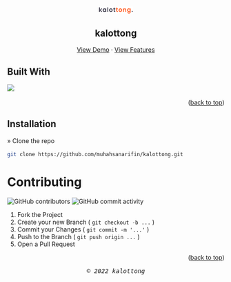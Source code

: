 <a id="readme-top"></a>

<!-- PROJECT LOGO -->
<br />
<div align="center">
  <a href="#">
    <img src="src/assets/icons/kalottong.svg" alt="Logo" width="80">
  </a>

  <h2 align="center">kalottong</h2>

  <p align="center">
    <a href="https://kalottong.vercel.app/">View Demo</a>
    ·
    <a href="https://drive.google.com/drive/folders/1ok97XR1diZpN_yH1DpT79r9Fm00s3gvo?usp=share_link">View Features</a>
  </p>
</div>

<!-- TABLE OF CONTENTS -->

## Built With

<p align="left">
  <a href="https://skillicons.dev">
    <img src="https://skillicons.dev/icons?i=react,nextjs,typescript,tailwind," />
  </a>
</p>

<p align="right">(<a href="#readme-top">back to top</a>)</p>

## Installation

» Clone the repo

```sh
git clone https://github.com/muhahsanarifin/kalottong.git
```

<!-- CONTRIBUTING -->

# Contributing

![GitHub contributors](https://img.shields.io/github/contributors/muhahsanarifin/kalottong?style=flat-square) ![GitHub commit activity](https://img.shields.io/github/commit-activity/w/muhahsanarifin/kalottong?style=flat-square)

1. Fork the Project
2. Create your new Branch ( `git checkout -b ...` )
3. Commit your Changes ( `git commit -m '...'` )
4. Push to the Branch ( `git push origin ...` )
5. Open a Pull Request

<p align="right">(<a href="#readme-top">back to top</a>)</p>

<p align="center"> <samp><i>&copy; 2022 kalottong</i></samp> </p>
